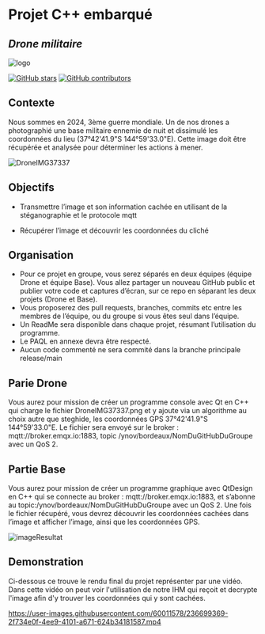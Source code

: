 # Projet C++ embarqué
## _Drone militaire_

![logo](https://user-images.githubusercontent.com/60011578/236699551-7745a4e5-4dee-4b0c-b410-08744eef314c.png?width=500&height=500)

[![GitHub stars](https://img.shields.io/github/stars/themlphdstudent/awesome-github-profile-readme-templates.svg)](https://youtu.be/dQw4w9WgXcQ)
[![GitHub contributors](https://img.shields.io/github/contributors/themlphdstudent/awesome-github-profile-readme-templates.svg?color=blue)](https://lesjoiesducode.fr/content/044/github-copilot-anakin-meme.jpg)

## Contexte

Nous sommes en 2024, 3ème guerre mondiale. Un de nos drones a photographié
une base militaire ennemie de nuit et dissimulé les coordonnées du lieu (37°42'41.9"S 144°59'33.0"E). Cette image 
doit être récupérée et analysée pour déterminer les actions à mener.

![DroneIMG37337](https://user-images.githubusercontent.com/60011578/236699905-1da852e8-2a47-4851-b63e-983793c0ca20.png)

## Objectifs

* Transmettre l’image et son information cachée en utilisant de la 
stéganographie et le protocole mqtt

* Récupérer l’image et découvrir les coordonnées du cliché

## Organisation

* Pour ce projet en groupe, vous serez séparés en deux équipes (équipe
Drone et équipe Base). Vous allez partager un nouveau GitHub public 
et publier votre code et captures d’écran, sur ce repo en séparant les 
deux projets (Drone et Base). 
* Vous proposerez des pull requests, branches, commits etc entre les 
membres de l’équipe, ou du groupe si vous êtes seul dans l’équipe.
* Un ReadMe sera disponible dans chaque projet, résumant l’utilisation 
du programme.
* Le PAQL en annexe devra être respecté.
* Aucun code commenté ne sera commité dans la branche principale 
release/main

## Parie Drone

Vous aurez pour mission de créer un programme console avec Qt en C++ qui charge le fichier DroneIMG37337.png et y ajoute via un algorithme au choix autre que steghide, les coordonnées GPS 37°42'41.9"S 144°59'33.0"E. Le fichier sera envoyé sur le broker : mqtt://broker.emqx.io:1883, topic /ynov/bordeaux/NomDuGitHubDuGroupe avec un QoS 2.

## Partie Base

Vous aurez pour mission de créer un programme graphique avec QtDesign en C++ qui se connecte au broker : mqtt://broker.emqx.io:1883, et s’abonne au topic:/ynov/bordeaux/NomDuGitHubDuGroupe avec un QoS 2. Une fois le fichier récupéré, vous devrez découvrir les coordonnées cachées dans l’image et afficher l’image, ainsi que les coordonnées GPS. 

![imageResultat](https://user-images.githubusercontent.com/60011578/236700179-dce998b5-24c3-44de-92ac-70f48fe06009.png)

## Demonstration 

Ci-dessous ce trouve le rendu final du projet représenter par une vidéo. Dans cette vidéo on peut voir l'utilisation de notre IHM qui reçoit et decrypte l'image afin d'y trouver les coordonnées qui y sont cachées.

https://user-images.githubusercontent.com/60011578/236699369-2f734e0f-4ee9-4101-a671-624b34181587.mp4

